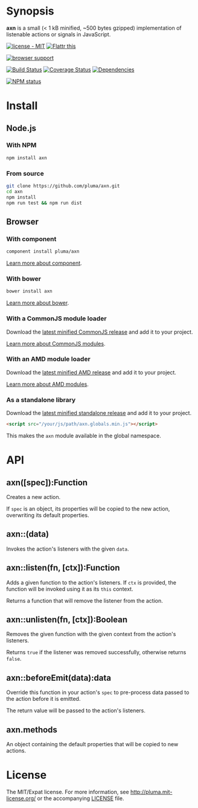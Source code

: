 # Synopsis

**axn** is a small (< 1 kB minified, ~500 bytes gzipped) implementation of listenable actions or signals in JavaScript.

[![license - MIT](http://b.repl.ca/v1/license-MIT-blue.png)](http://pluma.mit-license.org) [![Flattr this](https://api.flattr.com/button/flattr-badge-large.png)](https://flattr.com/submit/auto?user_id=pluma&url=https://github.com/pluma/axn)

[![browser support](https://ci.testling.com/pluma/axn.png)](https://ci.testling.com/pluma/axn)

[![Build Status](https://travis-ci.org/pluma/axn.png?branch=master)](https://travis-ci.org/pluma/axn) [![Coverage Status](https://coveralls.io/repos/pluma/axn/badge.png?branch=master)](https://coveralls.io/r/pluma/axn?branch=master) [![Dependencies](https://david-dm.org/pluma/axn.png?theme=shields.io)](https://david-dm.org/pluma/axn)

[![NPM status](https://nodei.co/npm/axn.png?compact=true)](https://npmjs.org/package/axn)

# Install

## Node.js

### With NPM

```sh
npm install axn
```

### From source

```sh
git clone https://github.com/pluma/axn.git
cd axn
npm install
npm run test && npm run dist
```

## Browser

### With component

```sh
component install pluma/axn
```

[Learn more about component](https://github.com/component/component).

### With bower

```sh
bower install axn
```

[Learn more about bower](https://github.com/twitter/bower).

### With a CommonJS module loader

Download the [latest minified CommonJS release](https://raw.github.com/pluma/axn/master/dist/axn.min.js) and add it to your project.

[Learn more about CommonJS modules](http://wiki.commonjs.org/wiki/Modules/1.1).

### With an AMD module loader

Download the [latest minified AMD release](https://raw.github.com/pluma/axn/master/dist/axn.amd.min.js) and add it to your project.

[Learn more about AMD modules](http://requirejs.org/docs/whyamd.html).

### As a standalone library

Download the [latest minified standalone release](https://raw.github.com/pluma/axn/master/dist/axn.globals.min.js) and add it to your project.

```html
<script src="/your/js/path/axn.globals.min.js"></script>
```

This makes the `axn` module available in the global namespace.

# API

## axn([spec]):Function

Creates a new action.

If `spec` is an object, its properties will be copied to the new action, overwriting its default properties.

## axn::(data)

Invokes the action's listeners with the given `data`.

## axn::listen(fn, [ctx]):Function

Adds a given function to the action's listeners. If `ctx` is provided, the function will be invoked using it as its `this` context.

Returns a function that will remove the listener from the action.

## axn::unlisten(fn, [ctx]):Boolean

Removes the given function with the given context from the action's listeners.

Returns `true` if the listener was removed successfully, otherwise returns `false`.

## axn::beforeEmit(data):data

Override this function in your action's `spec` to pre-process data passed to the action before it is emitted.

The return value will be passed to the action's listeners.

## axn.methods

An object containing the default properties that will be copied to new actions.

# License

The MIT/Expat license. For more information, see http://pluma.mit-license.org/ or the accompanying [LICENSE](https://github.com/pluma/axn/blob/master/LICENSE) file.
